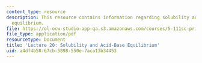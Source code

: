 ```yaml
---
content_type: resource
description: This resource contains information regarding solubility and acid-base
  equilibrium.
file: https://ol-ocw-studio-app-qa.s3.amazonaws.com/courses/5-111sc-principles-of-chemical-science-fall-2014/a4df4b5867cb5898550e7aca13b34453_MIT5_111F14_Lec20.pdf
file_type: application/pdf
resourcetype: Document
title: 'Lecture 20: Solubility and Acid-Base Equilibrium'
uid: a4df4b58-67cb-5898-550e-7aca13b34453
---
```


